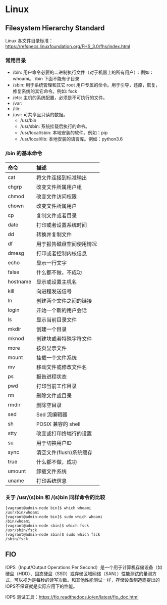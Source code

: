 # Linux

## Filesystem Hierarchy Standard

Linux 各文件目录标准：<https://refspecs.linuxfoundation.org/FHS_3.0/fhs/index.html>

### 常用目录

- /bin: 用户命令必要的二进制执行文件（对于机器上的所有用户）: 例如：whoami。 /bin 下面不能有子目录
- /sbin: 用于系统管理和其它 root 用户专属的命令。用于引导，还原，恢复，修复系统的其它命令。例如: fsck
- /etc: 主机的系统配置，必须是不可执行的文件。
- /var:
- /lib:
- /usr: 可共享且只读的数据。
  - /usr/bin
  - /usr/sbin: 系统挂载后执行的命令。
  - /usr/local/sbin: 本地安装的软件。例如：pip
  - /usr/local/lib: 本地安装的语言库。例如：python3.6

### /bin 的基本命令

| 命令 | 描述 |
|:-|:-|
| cat | 将文件连接到标准输出 |
| chgrp | 改变文件所属用户组 |
| chmod | 改变文件访问权限 |
| chown | 改变文件所属用户 |
| cp | 复制文件或者目录 |
| date | 打印或者设置系统时间 |
| dd | 转换并复制文件 |
| df | 用于报告磁盘空间使用情况 |
| dmesg | 打印或者控制内核信息 |
| echo | 显示一行文字 |
| false | 什么都不做，不成功 |
| hostname | 显示或设置主机名
| kill | 向进程发送信号 |
| ln | 创建两个文件之间的链接 |
| login | 开始一个新的用户会话 |
| ls | 显示当前目录文件 |
| mkdir | 创建一个目录 |
| mknod | 创建块或者特殊字符文件 |
| more | 按页显示文件 |
| mount | 挂载一个文件系统 |
| mv | 移动文件或修改文件名 |
| ps | 报告进程状态 |
| pwd | 打印当前工作目录 |
| rm | 删除文件或目录 |
| rmdir | 删除空目录 |
| sed | Sed 流编辑器 |
| sh  | POSIX 兼容的 shell |
| stty | 改变或打印终端行的设置 |
| su | 用于切换用户ID |
| sync | 清空文件(flush)系统缓存 |
| true | 什么都不做，成功 |
| umount | 卸载文件系统 |
| uname | 打印系统信息 |

### 关于 /usr/(s)bin 和 /(s)bin 同样命令的比较

```shell
[vagrant@admin-node bin]$ which whoami
/usr/bin/whoami
[vagrant@admin-node bin]$ sudo which whoami
/bin/whoami
[vagrant@admin-node sbin]$ which fsck
/usr/sbin/fsck
[vagrant@admin-node sbin]$ sudo which fsck
/sbin/fsck
```

## FIO

IOPS（Input/Output Operations Per Second）是一个用于计算机存储设备（如硬盘（HDD）、固态硬盘（SSD）或存储区域网络（SAN））性能测试的量测方式，可以视为是每秒的读写次数。和其他性能测试一样，存储设备制造商提出的IOPS不保证就是实际应用下的性能。

IOPS 测试工具：<https://fio.readthedocs.io/en/latest/fio_doc.html>
